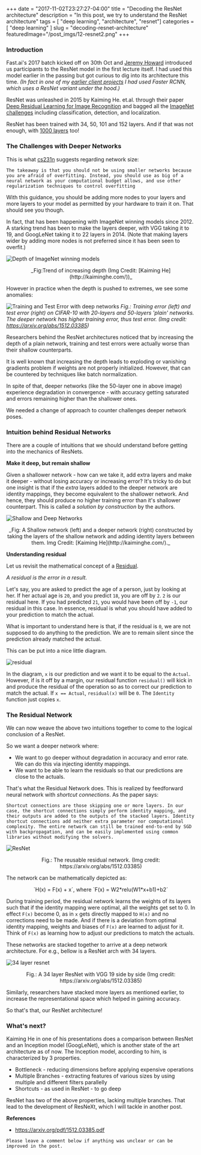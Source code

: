+++
date        = "2017-11-02T23:27:27-04:00"
title       = "Decoding the ResNet architecture"
description = "In this post, we try to understand the ResNet architecture"
tags        = [ "deep learning", "architecture", "resnet"]
categories  = [ "deep learning" ]
slug        = "decoding-resnet-architecture"
featuredImage="/post_imgs/12-resnet2.png"
+++

### Introduction

Fast.ai's 2017 batch kicked off on 30th Oct and [Jeremy Howard](https://twitter.com/jeremyphoward) introduced us participants to the ResNet model in the first lecture itself. I had used this model earlier in the passing but got curious to dig into its architecture this time. _(In fact in one of my [earlier client projects](https://www.suasnews.com/2017/10/flytbase-releases-ai-platform-drones/) I had used Faster RCNN, which uses a ResNet variant under the hood.)_

ResNet was unleashed in 2015 by Kaiming He. et.al. through their paper [Deep Residual Learning for Image Recognition](https://arxiv.org/abs/1512.03385) and bagged all the [ImageNet challenges](http://www.image-net.org/) including classification, detection, and localization.

ResNet has been trained with 34, 50, 101 and 152 layers. And if that was not enough, with [1000 layers](https://github.com/KaimingHe/resnet-1k-layers) too!

### The Challenges with Deeper Networks

This is what [cs231n](http://cs231n.github.io/neural-networks-1/#arch) suggests regarding network size:

`The takeaway is that you should not be using smaller networks because you are afraid of overfitting. Instead, you should use as big of a neural network as your computational budget allows, and use other regularization techniques to control overfitting`

With this guidance, you should be adding more nodes to your layers and more layers to your model as permitted by your hardware to train it on. That should see you though.

In fact, that has been happening with ImageNet winning models since 2012. A starking trend has been to make the layers deeper, with VGG taking it to 19, and GoogLeNet taking it to 22 layers in 2014. (Note that making layers wider by adding more nodes is not preferred since it has been seen to overfit.)

![Depth of ImageNet winning models](/post_imgs/12-revolution-of-depth.png)
<center>_Fig:Trend of increasing depth (Img Credit: [Kaiming He](http://kaiminghe.com/))_</center>


However in practice when the depth is pushed to extremes, we see some anomalies:

![Training and Test Error with deep networks](/post_imgs/12-deepnet-errors.png)
_Fig.: Training error (left) and test error (right) on CIFAR-10 with 20-layers and 50-layers 'plain' networks. The deeper network has higher training error, thus test error. (Img credit: https://arxiv.org/abs/1512.03385)_

Researchers behind the ResNet architectures noticed that by increasing the depth of a plain network, training and test errors were actually worse than their shallow counterparts. 

It is well known that increasing the depth leads to exploding or vanishing gradients problem if weights are not properly initialized. However, that can be countered by techniques like batch normalization.

In spite of that, deeper networks (like the 50-layer one in above image) experience degradation in convergence - with accuracy getting saturated and errors remaining higher than the shallower ones.

We needed a change of approach to counter challenges deeper network poses.

### Intuition behind Residual Networks

There are a couple of intuitions that we should understand before getting into the mechanics of ResNets.

**Make it deep, but remain shallow**

Given a shallower network - how can we take it, add extra layers and make it deeper - without losing accuracy or increasing error? It's tricky to do but one insight is that if the _extra_ layers added to the deeper network are identity mappings, they become equivalent to the shallower network. And hence, they should produce no higher training error than it's shallower counterpart. This is called a _solution by construction_ by the authors.

![Shallow and Deep Networks](/post_imgs/12-shallow-deep.png)
<center>_Fig: A Shallow network (left) and a deeper network (right) constructed by taking the layers of the shallow network and adding identity layers between them. Img Credit: [Kaiming He](http://kaiminghe.com/)._</center>


**Understanding residual**

Let us revisit the mathematical concept of a [Residual](https://en.wikipedia.org/wiki/Residual_(numerical_analysis)).

_A residual is the error in a result._ 

Let's say, you are asked to predict the age of a person, just by looking at her. If her actual age is `20`, and you predict `18`, you are off by `2`. `2` is our residual here. If you had predicted `21`, you would have been off by `-1`, our residual in this case. In essence, residual is what you should have added to your prediction to match the actual.

What is important to understand here is that, if the residual is `0`, we are not supposed to do anything to the prediction. We are to remain silent since the prediction already matched the actual.

This can be put into a nice little diagram.

![residual](/post_imgs/12-residual3.png)

In the diagram, `x` is our prediction and we want it to be equal to the `Actual`. However, if is it off by a margin, our residual function `residual()` will kick in and produce the residual of the operation so as to correct our prediction to match the actual. If `x == Actual`, `residual(x)` will be `0`. The `Identity` function just copies `x`.


### The Residual Network

We can now weave the above two intuitions together to come to the logical conclusion of a ResNet. 

So we want a deeper network where:

* We want to go deeper without degradation in accuracy and error rate. We can do this via injecting identity mappings.
* We want to be able to learn the residuals so that our predictions are close to the actuals.

That's what the Residual Network does. This is realized by feedforward neural network with _shortcut connections_. As the paper says:

`Shortcut connections are those skipping one or more layers. In our case, the shortcut connections simply perform identity mapping, and their outputs are added to the outputs of the stacked layers. Identity shortcut connections add neither extra parameter nor computational complexity. The entire network can still be trained end-to-end by SGD with backpropagation, and can be easily implemented using common libraries without modifying the solvers.`

![ResNet](/post_imgs/12-residual-net.png)
<center>Fig.: The reusable residual network. (Img credit: https://arxiv.org/abs/1512.03385)</center>

The network can be mathematically depicted as:

<center>`H(x) = F(x) + x`, where `F(x) = W2*relu(W1*x+b1)+b2`</center>

During training period, the residual network learns the weights of its layers such that if the identity mapping were optimal, all the weights get set to 0. In effect `F(x)` become 0, as in `x` gets directly mapped to `H(x)` and no corrections need to be made. And if there is a deviation from optimal identity mapping, weights and biases of `F(x)` are learned to adjust for it. Think of `F(x)` as learning how to adjust our predictions to match the actuals.

These networks are stacked together to arrive at a deep network architecture. For e.g., bellow is a ResNet arch with 34 layers.

![34 layer resnet](/post_imgs/12-resnet-vgg.png)
<center>Fig.: A 34 layer ResNet with VGG 19 side by side (Img credit: https://arxiv.org/abs/1512.03385)</center>

Similarly, researchers have stacked more layers as mentioned earlier, to increase the representational space which helped in gaining accuracy.

So that's that, our ResNet architecture!

### What's next?

Kaiming He in one of his presentations does a comparison between ResNet and an Inception model (GoogLeNet), which is another state of the art architecture as of now. The Inception model, according to him, is characterized by 3 properties.

* Bottleneck - reducing dimensions before applying expensive operations
* Multiple Branches - extracting features of various sizes by using multiple and different filters parallelly
* Shortcuts - as used in ResNet - to go deep

ResNet has two of the above properties, lacking multiple branches. That lead to the development of ResNeXt, which I will tackle in another post.


**References**

* https://arxiv.org/pdf/1512.03385.pdf


`Please leave a comment below if anything was unclear or can be improved in the post.`
